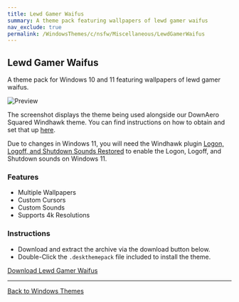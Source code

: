 ```yaml
---
title: Lewd Gamer Waifus
summary: A theme pack featuring wallpapers of lewd gamer waifus
nav_exclude: true
permalink: /WindowsThemes/c/nsfw/Miscellaneous/LewdGamerWaifus
---
```


## Lewd Gamer Waifus

A theme pack for Windows 10 and 11 featuring wallpapers of lewd gamer waifus.

![Preview](https://gitlab.com/the-back-room/deskthemepacks/nsfw/lewd-gamer-waifus/-/raw/main/Extras/Preview.bmp)

The screenshot displays the theme being used alongside our DownAero Squared Windhawk theme. You can find instructions on how to obtain and set that up [here](/WindowsThemes/c/windhawk/DownAeroSquared).

Due to changes in Windows 11, you will need the Windhawk plugin [Logon, Logoff, and Shutdown Sounds Restored](https://windhawk.net/mods/logon-logoff-shutdown-sounds) to enable the Logon, Logoff, and Shutdown sounds on Windows 11.

### Features

- Multiple Wallpapers
- Custom Cursors
- Custom Sounds
- Supports 4k Resolutions

### Instructions

- Download and extract the archive via the download button below.
- Double-Click the `.deskthemepack` file included to install the theme.

<a href="https://gitlab.com/the-back-room/deskthemepacks/nsfw/lewd-gamer-waifus/-/archive/main/lewd-gamer-waifus-main.zip" class="btn btn--primary btn--lg" target="_blank" rel="noopener noreferrer">Download Lewd Gamer Waifus</a>

---

<a href="/WindowsThemes" class="btn btn--secondary btn--sm">Back to Windows Themes</a>